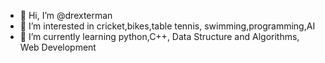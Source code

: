 - 👋 Hi, I’m @drexterman 
- 👀 I’m interested in cricket,bikes,table tennis, swimming,programming,AI
- 🌱 I’m currently learning python,C++, Data Structure and Algorithms, Web Development

<!---
drexterman/drexterman is a ✨ special ✨ repository because its `README.md` (this file) appears on your GitHub profile.
You can click the Preview link to take a look at your changes.
--->

